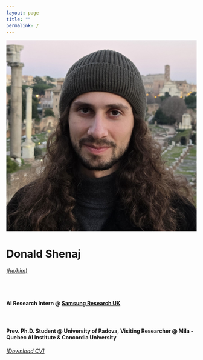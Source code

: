 ```yaml
---
layout: page
title: ""
permalink: /
---
```


<div id="pic-container">
    <div class="image">
        <img src="/images/pic.jpg" id="user-image" alt="My Profile Photo" >
    </div>
<div class="text">
    <h1>Donald Shenaj</h1> 
    <h6><a href="https://pronoun.is/#Pronoun-Usage-and-Social-Impact) he/him." target="_blank">(he/him)</a></h6>
    <br>
    <h4>AI Research Intern @ <a href="https://research.samsung.com/sruk" target="_blank"> Samsung Research UK </a></h4>
    <br>
    <h4>Prev. Ph.D. Student @ University of Padova, Visiting Researcher @ Mila - Quebec AI Institute & Concordia University</h4>
    <h6><a href="https://github.com/donaldssh/cv/raw/master/cv.pdf" id="download_cv" download>[Download CV]</a></h6>
</div>
